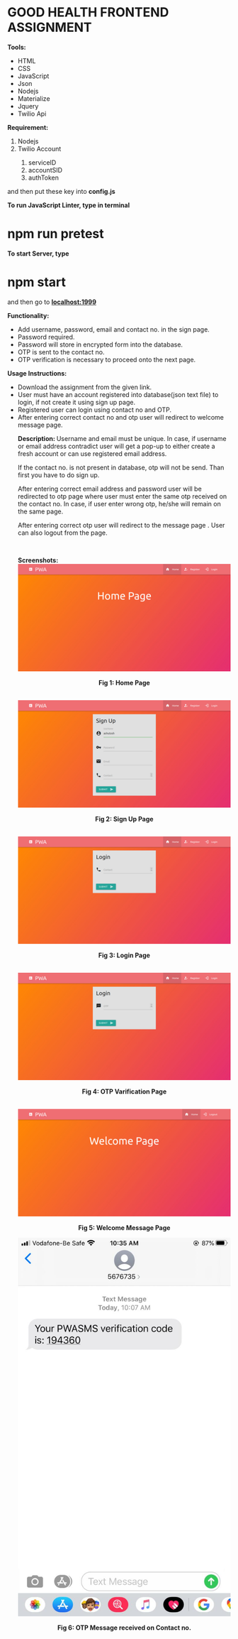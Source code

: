 <h1>GOOD HEALTH FRONTEND ASSIGNMENT</h1>

<b>Tools:</b>
<ul><li> HTML </li><li> CSS </li><li> JavaScript </li><li> Json</li> <li>Nodejs</li> <li>Materialize</li> <li>Jquery</li> <li>Twilio Api</li></ul>

<b>Requirement:</b>
<ol>
 <li>Nodejs</li>
 <li>Twilio Account</li>
 <ol>
  <li>serviceID</li>
  <li>accountSID</li>
  <li>authToken</li>
 </ol>
</ol>
and then put these key into <b>config.js</b>

<b>To run JavaScript Linter, type in terminal</b>
# npm run pretest

<b>To start Server, type</b>
# npm start

and then go to <a href="localhost:1999"><b>localhost:1999</b></a>

<b>Functionality: </b>
<ul><li>Add username, password, email and contact no. in the sign page.</li><li>Password required.</li><li>Password will store in encrypted form into the database. </li><li> OTP is sent to the contact no.</li><li>OTP verification is necessary to proceed onto the next page. </li></ul>

<b>Usage Instructions: </b> <ul><li> Download the assignment from the given link. </li><li> User must have an account registered into database(json text file) to login, if not create it using sign up page. </li><li> Registered user can login using contact no  and OTP.</li><li> After entering correct contact no and otp user will redirect to welcome message page.</li>

<b>Description: </b>
Username and email must be unique. In case, if username or email address contradict user will get a pop-up to either create a fresh account or can use registered email address.</p>
<p> If the contact no. is not present in database, otp will not be send. Than first you have to do sign up.<p>
<p>After entering correct email address and password user will be redirected to otp page where user must enter the same otp received on the contact no. In case, if user enter wrong otp, he/she will remain on the same page.</p> 
<p>After entering correct otp user will redirect to the message page . User can also logout from the page. </p><br>


<b>Screenshots: </b>
 <img src="home page.jpeg">
  <p align="center"><b>Fig 1: Home Page</b></p><br>

  <img src="sign up page.jpeg">
  <p align="center"><b>Fig 2: Sign Up Page</b></p><br>

<img src="login page.jpeg">
<p align="center"><b>Fig 3: Login Page</b></p><br>
<img src="otp varification.jpeg">
<p align="center"><b>Fig 4: OTP Varification Page</b></p><br>
<img src="welcome message page.jpeg">
<p align="center"><b>Fig 5: Welcome Message Page</b></p>

<img src="otp message on phone.jpeg">
<p align="center"><b>Fig 6: OTP Message received on Contact no.</b></p>

